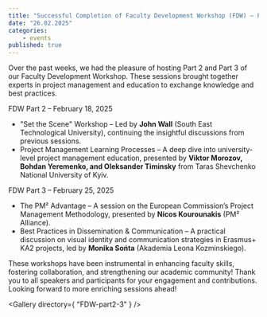 ```yaml
---
title: "Successful Completion of Faculty Development Workshop (FDW) – Parts 2 & 3"
date: "26.02.2025"
categories:
    - events
published: true
---
```


Over the past weeks, we had the pleasure of hosting Part 2 and Part 3 of our Faculty Development Workshop. These sessions brought together experts in project management and education to exchange knowledge and best practices.

FDW Part 2 – February 18, 2025
- "Set the Scene" Workshop – Led by **John Wall** (South East Technological University), continuing the insightful discussions from previous sessions.
- Project Management Learning Processes – A deep dive into university-level project management education, presented by **Viktor Morozov, Bohdan Yeremenko, and Oleksander Timinsky** from Taras Shevchenko National University of Kyiv.

FDW Part 3 – February 25, 2025
- The PM² Advantage – A session on the European Commission’s Project Management Methodology, presented by **Nicos Kourounakis** (PM² Alliance).
- Best Practices in Dissemination & Communication – A practical discussion on visual identity and communication strategies in Erasmus+ KA2 projects, led by **Monika Sońta** (Akademia Leona Kozminskiego).

These workshops have been instrumental in enhancing faculty skills, fostering collaboration, and strengthening our academic community! Thank you to all speakers and participants for your engagement and contributions. Looking forward to more enriching sessions ahead!

<script>
    import Gallery from '$lib/Gallery.svelte';
</script>

<Gallery directory={ "FDW-part2-3" } />
